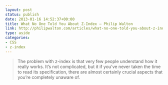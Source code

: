 ```yaml
---
layout: post
status: publish
date: 2013-01-16 14:52:37+00:00
title: What No One Told You About Z-Index — Philip Walton
link: http://philipwalton.com/articles/what-no-one-told-you-about-z-index/
type: aside
categories:
- CSS
- z-index
---
```


> 
  
> 
> The problem with z-index is that very few people understand how it really works. It’s not complicated, but it if you’ve never taken the time to read its specification, there are almost certainly crucial aspects that you’re completely unaware of.
> 
> 


